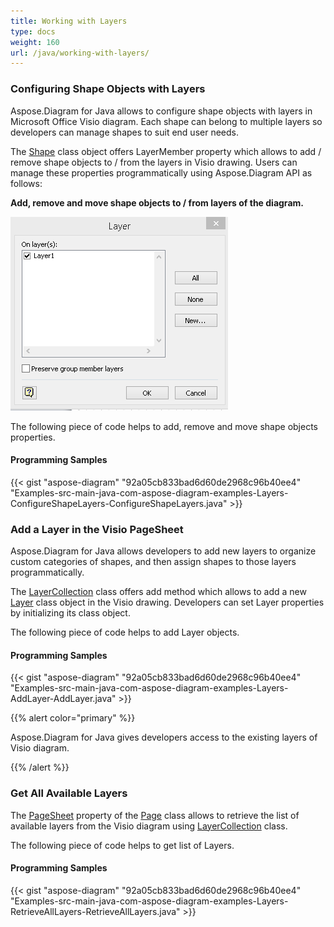 ```yaml
---
title: Working with Layers
type: docs
weight: 160
url: /java/working-with-layers/
---
```


### **Configuring Shape Objects with Layers**
Aspose.Diagram for Java allows to configure shape objects with layers in Microsoft Office Visio diagram. Each shape can belong to multiple layers so developers can manage shapes to suit end user needs.

The [Shape](http://www.aspose.com/api/java/diagram/com.aspose.diagram/classes/Shape) class object offers LayerMember property which allows to add / remove shape objects to / from the layers in Visio drawing. Users can manage these properties programmatically using Aspose.Diagram API as follows:

**Add, remove and move shape objects to / from layers of the diagram.** 

![todo:image_alt_text](working-with-layers_1.png)

The following piece of code helps to add, remove and move shape objects properties.
#### **Programming Samples**
{{< gist "aspose-diagram" "92a05cb833bad6d60de2968c96b40ee4" "Examples-src-main-java-com-aspose-diagram-examples-Layers-ConfigureShapeLayers-ConfigureShapeLayers.java" >}}
### **Add a Layer in the Visio PageSheet**
Aspose.Diagram for Java allows developers to add new layers to organize custom categories of shapes, and then assign shapes to those layers programmatically.

The [LayerCollection](http://www.aspose.com/api/java/diagram/com.aspose.diagram/classes/LayerCollection) class offers add method which allows to add a new [Layer](http://www.aspose.com/api/java/diagram/com.aspose.diagram/classes/Layer) class object in the Visio drawing. Developers can set Layer properties by initializing its class object.

The following piece of code helps to add Layer objects.
#### **Programming Samples**
{{< gist "aspose-diagram" "92a05cb833bad6d60de2968c96b40ee4" "Examples-src-main-java-com-aspose-diagram-examples-Layers-AddLayer-AddLayer.java" >}}

{{% alert color="primary" %}} 

Aspose.Diagram for Java gives developers access to the existing layers of Visio diagram.

{{% /alert %}} 
### **Get All Available Layers**
The [PageSheet](http://www.aspose.com/api/java/diagram/com.aspose.diagram/classes/PageSheet) property of the [Page](http://www.aspose.com/api/java/diagram/com.aspose.diagram/classes/Page) class allows to retrieve the list of available layers from the Visio diagram using [LayerCollection](http://www.aspose.com/api/java/diagram/com.aspose.diagram/classes/LayerCollection) class.

The following piece of code helps to get list of Layers.
#### **Programming Samples**
{{< gist "aspose-diagram" "92a05cb833bad6d60de2968c96b40ee4" "Examples-src-main-java-com-aspose-diagram-examples-Layers-RetrieveAllLayers-RetrieveAllLayers.java" >}}
